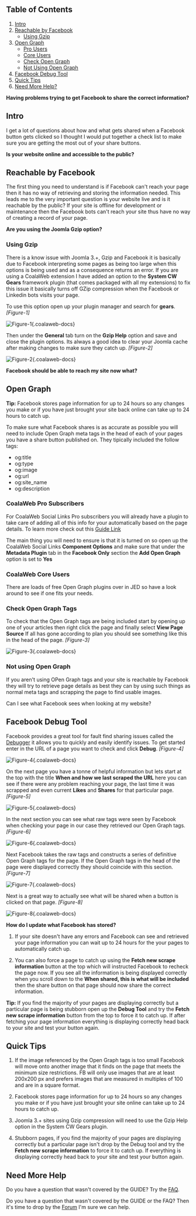 ## Table of Contents
1.  [Intro](#intro)
2.  [Reachable by Facebook](#reachable)
    - [Using Gzip](#gzip)
3.  [Open Graph](#og)
    - [Pro Users](#og-pro)
    - [Core Users](#og-core)
    - [Check Open Graph](#og-check)
    - [Not Using Open Graph](#og-not)
4.  [Facebook Debug Tool](#debug)
5.  [Quick Tips](#tips)
2.  [Need More Help?](#more-help)

**Having problems trying to get Facebook to share the correct information?**

## <a name="intro"></a>Intro

I get a lot of questions about how and what gets shared when a Facebook button gets clicked so I thought I would put together a check list to make sure you are getting the most out of your share buttons.

**Is your website online and accessible to the public?**

## <a name="reachable"></a>Reachable by Facebook

The first thing you need to understand is if Facebook can't reach your page then it has no way of retrieving and storing the information needed. This leads me to the very important question is your website live and is it reachable by the public? If your site is offline for development or maintenance then the Facebook bots can't reach your site thus have no way of creating a record of your page.

**Are you using the Joomla Gzip option?**

### <a name="gzip"></a>Using Gzip

There is a know issue with Joomla 3.+, Gzip and Facebook it is basically due to Facebook interpreting some pages as being too large when this options is being used and as a consequence returns an error. If you are using a CoalaWeb extension I have added an option to the **System CW Gears** framework plugin (that comes packaged with all my extensions) to fix this issue it basically turns off GZip compression when the Facebook or Linkedin bots visits your page.

To use this option open up your plugin manager and search for **gears**. *\[Figure-1\]*

![Figure-1](http://cdn.coalaweb.com/images/docs/joomla-extensions/social-links/fb-share/cw-fbshare-figure1.png "Figure-1"){.coalaweb-docs}

Then under the **General** tab turn on the **Gzip Help** option and save and close the plugin options. Its always a good idea to clear your Joomla cache after making changes to make sure they catch up. *\[Figure-2\]*

![Figure-2](http://cdn.coalaweb.com/images/docs/joomla-extensions/social-links/fb-share/cw-fbshare-figure2.png "Figure-2"){.coalaweb-docs}

**Facebook should be able to reach my site now what?**

## <a name="og"></a>Open Graph

**Tip:** Facebook stores page information for up to 24 hours so any changes you make or if you have just brought your site back online can take up to 24 hours to catch up.

To make sure what Facebook shares is as accurate as possible you will need to include Open Graph meta tags in the head of each of your pages you have a share button published on. They tipically included the follow tags:

-   og:title
-   og:type
-   og:image
-   og:url
-   og:site_name
-   og:description

### <a name="og-pro"></a>CoalaWeb Pro Subscribers

For CoalaWeb Social Links Pro subscribers you will already have a plugin to take care of adding all of this info for your automatically based on the page details. To learn more check out this [Guide Link](http://coalaweb.com/support/documentation/item/coalaweb-social-links-guide#options-og) 

The main thing you will need to ensure is that it is turned on so open up the CoalaWeb Social Links **Component Options** and make sure that under the **Metadata Plugin** tab in the **Facebook Only** section the **Add Open Graph** option is set to **Yes**

### <a name="og-core"></a>CoalaWeb Core Users

There are loads of free Open Graph plugins over in JED so have a look around to see if one fits your needs.

### <a name="og-check"></a>Check Open Graph Tags

To check that the Open Graph tags are being included start by opening up one of your articles then right click the page and finally select **View Page Source** If all has gone according to plan you should see something like this in the head of the page. *\[Figure-3\]*

![Figure-3](http://cdn.coalaweb.com/images/docs/joomla-extensions/social-links/fb-share/cw-fbshare-figure3.png "Figure-3"){.coalaweb-docs}

### <a name="og-not"></a>Not using Open Graph

If you aren't using OPen Graph tags and your site is reachable by Facebook they will try to retrieve page details as best they can by using such things as normal meta tags and scrapping the page to find usable images.

Can I see what Facebook sees when looking at my website?

## <a name="debug"></a>Facebook Debug Tool

Facebook provides a great tool for fault find sharing issues called the [Debugger](https://developers.facebook.com/tools/debug/) it allows you to quickly and easily identify issues. To get started enter in the URL of a page you want to check and click **Debug**. *\[Figure-4\]*

![Figure-4](http://cdn.coalaweb.com/images/docs/joomla-extensions/social-links/fb-share/cw-fbshare-figure4.png "Figure-4"){.coalaweb-docs}

On the next page you have a tonne of helpful information but lets start at the top with the title **When and how we last scraped the URL** here you can see if there were any problem reaching your page, the last time it was scrapped and even current **Likes** and **Shares** for that particular page. *\[Figure-5\]*

![Figure-5](http://cdn.coalaweb.com/images/docs/joomla-extensions/social-links/fb-share/cw-fbshare-figure5.png "Figure-5"){.coalaweb-docs}

In the next section you can see what raw tags were seen by Facebook when checking your page in our case they retrieved our Open Graph tags. *\[Figure-6\]*

![Figure-6](http://cdn.coalaweb.com/images/docs/joomla-extensions/social-links/fb-share/cw-fbshare-figure6.png "Figure-6"){.coalaweb-docs}

Next Facebook takes the raw tags and constructs a series of definitive Open Graph tags for the page. If the Open Graph tags in the head of the page were displayed correctly they should coincide with this section. *\[Figure-7\]*

![Figure-7](http://cdn.coalaweb.com/images/docs/joomla-extensions/social-links/fb-share/cw-fbshare-figure7.png "Figure-7"){.coalaweb-docs}

Next is a great way to actually see what will be shared when a button is clicked on that page. *\[Figure-8\]*

![Figure-8](http://cdn.coalaweb.com/images/docs/joomla-extensions/social-links/fb-share/cw-fbshare-figure8.png "Figure-8"){.coalaweb-docs}

**How do I update what Facebook has stored?**

1. If your site doesn't have any errors and Facebook can see and retrieved your page information you can wait up to 24 hours for the your pages to automatically catch up.

2. You can also force a page to catch up using the **Fetch new scrape information** button at the top which will instructed Facebook to recheck the page now. If you see all the information is being displayed correctly when you scroll down to the  **When shared, this is what will be included** then the share button on that page should now share the correct information.

**Tip:** If you find the majority of your pages are displaying correctly but a particular page is being stubborn open up the **Debug Tool** and try the **Fetch new scrape information** button from the top to force it to catch up. If after fetching your page information everything is displaying correctly head back to your site and test your button again. 

## <a name="tips"></a>Quick Tips

1. If the image referenced by the Open Graph tags is too small Facebook will move onto another image that it finds on the page that meets the minimum size restrictions. FB will only use images that are at least 200x200 px and prefers images that are measured in multiples of 100 and are in a square format.

2. Facebook stores page information for up to 24 hours so any changes you make or if you have just brought your site online can take up to 24 hours to catch up.

3. Joomla 3.+ sites using Gzip compression will need to use the Gzip Help option in the System CW Gears plugin.

4. Stubborn pages, if you find the majority of your pages are displaying correctly but a particular page isn't drop by the Debug tool and try the **Fetch new scrape information** to force it to catch up. If everything is displaying correctly head back to your site and test your button again. 

## <a name="more-help"></a>Need More Help

<span class="tip" markdown="1">Do you have a question that wasn't covered by the GUIDE? Try the [FAQ](http://coalaweb.com/support/documentation/category/joomla).</span>

<span class="tip" markdown="1">Do you have a question that wasn't covered by the GUIDE or the FAQ? Then it's time to drop by the [Forum](http://coalaweb.com/forum/index) I'm sure we can help.</span>